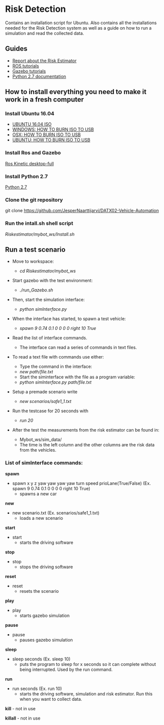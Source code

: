 # Risk Detection
Contains an installation script for Ubuntu. Also contains all the installations needed for the Risk Detection system as well as a guide on how to run a simulation and read the collected data.

## Guides
- [Report about the Risk Estimator](https://hal.inria.fr/hal-00875356/document)
- [ROS tutorials](http://wiki.ros.org/ROS/Tutorials)
- [Gazebo tutorials](http://gazebosim.org/tutorials)
- [Python 2.7 documentation](https://www.python.org/doc/)

## How to install everything you need to make it work in a fresh computer

### Install Ubuntu 16.04
- [UBUNTU 16.04 ISO](http://releases.ubuntu.com/16.04.6/ubuntu-16.04.6-desktop-amd64.iso)
- [WINDOWS: HOW TO BURN ISO TO USB](https://ubuntu.com/tutorials/tutorial-create-a-usb-stick-on-windows#1-overview)
- [OSX: HOW TO BURN ISO TO USB](https://ubuntu.com/tutorials/tutorial-create-a-usb-stick-on-macos?_ga=2.223117851.1046437142.1583252540-1896361471.1583252540#1-overview)
- [UBUNTU: HOW TO BURN ISO TO USB](https://ubuntu.com/tutorials/tutorial-create-a-usb-stick-on-ubuntu?_ga=2.223117851.1046437142.1583252540-1896361471.1583252540#1-overview)

### Install Ros and Gazebo
[Ros Kinetic desktop-full](http://wiki.ros.org/kinetic/Installation/Ubuntu)

### Install Python 2.7
[Python 2.7](https://www.python.org/downloads/release/python-2718/)


### Clone the git repository
git clone https://github.com/JesperNaarttijarvi/DATX02-Vehicle-Automation

### Run the intall.sh shell script 
*Riskestimator/mybot_ws/Install.sh*

## Run a test scenario
- Move to workspace:  
	- *cd Riskestimator/mybot_ws*

- Start gazebo with the test environment:
	- *./run_Gazebo.sh*

- Then, start the simulation interface:
	- *python  simInterface.py*

- When the interface has started, to spawn a test vehicle:
	- *spawn 9 0.74 0.1 0 0 0 0 right 10 True*

- Read the list of interface commands. 
	- The interface can read a series of commands in text files. 
- To read a text file with commands use either:
	- Type the command in the interface: 
	- *new path/file.txt*
	- Start the siminterface with the file as a program variable: 
	- *python  simInterface.py  path/file.txt*

- Setup a premade scenario write
	- *new scenarios/safe1_1.txt*

- Run the testcase for 20 seconds  with
	- *run 20*

- After the test the measurements from the risk estimator can be found in:
	- Mybot_ws/sim_data/ 
	- The time is the left column and the other columns are the risk data from the vehicles. 


### List of simInterface commands:
**spawn**
  - spawn x y z yaw yaw yaw yaw turn speed prioLane(True/False) (Ex. spawn 9 0.74 0.1 0 0 0 0 right 10 True)
    - spawns a new car
    
**new** 
  - new scenario.txt (Ex. scenarios/safe1_1.txt)
    - loads a new scenario
    
**start** 
  - start
    - starts the driving software
    
**stop** 
  - stop
    - stops the driving software
    
**reset** 
  - reset
    - resets the scenario
    
**play** 
  - play
    - starts gazebo simulation
    
**pause** 
  - pause
    - pauses gazebo simulation
    
**sleep** 
  - sleep seconds (Ex. sleep 10)
    - puts the program to sleep for x seconds so it can complete without being interrupted. Used by the run command.
    
**run** 
  - run seconds (Ex. run 10)
    - starts the driving software, simulation and risk estimator. Run this when you want to collect data.
    
**kill**  - not in use

**killall** - not in use
